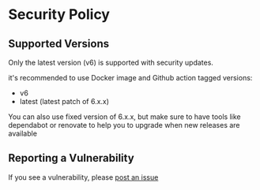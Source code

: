 # Security Policy

## Supported Versions

Only the latest version (v6) is supported with security updates.

it's recommended to use Docker image and Github action tagged versions:

- v6
- latest (latest patch of 6.x.x)

You can also use fixed version of 6.x.x, but make sure to have tools like dependabot or renovate to help you to upgrade when new releases are available

## Reporting a Vulnerability

If you see a vulnerability, please [post an issue](https://github.com/oxsecurity/megalinter/issues)
